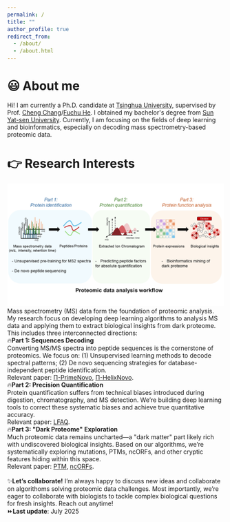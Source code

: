 ```yaml
---
permalink: /
title: ""
author_profile: true
redirect_from: 
  - /about/
  - /about.html
---
```

# &#128515; About me
Hi! I am currently a Ph.D. candidate at [Tsinghua University](https://life.tsinghua.edu.cn/), supervised by Prof. [Cheng Chang](https://orcid.org/0000-0002-0361-2438)/[Fuchu He](https://pi-hub.org.cn/news/show_who_scientific_info/91). I obtained my bachelor's degree from [Sun Yat-sen University](https://lifesciences.sysu.edu.cn/). Currently, I am focusing on the fields of deep learning and bioinformatics, especially on decoding mass spectrometry-based proteomic data.<br> 

# &#128073; Research Interests
![photo](../images/MyResearch.png)
Mass spectrometry (MS) data form the foundation of proteomic analysis. My research focus on developing deep learning algorithms to analysis MS data and applying them to extract biological insights from dark proteome. This includes three interconnected directions:<br>
&#128293;__Part 1: Sequences Decoding__<br>
Converting MS/MS spectra into peptide sequences is the cornerstone of proteomics. We focus on: (1) Unsupervised learning methods to decode spectral patterns; (2) De novo sequencing strategies for database-independent peptide identification.<br>
Relevant paper: [Π-PrimeNovo](https://www.nature.com/articles/s41467-024-55021-3), [Π-HelixNovo](https://academic.oup.com/bib/article/25/2/bbae021/7604886).<br>
&#128293;__Part 2: Precision Quantification__<br>
Protein quantification suffers from technical biases introduced during digestion, chromatography, and MS detection. We’re building deep learning tools to correct these systematic biases and achieve true quantitative accuracy.<br>
Relevant paper: [LFAQ](https://pubs.acs.org/doi/10.1021/acs.analchem.8b03267).<br>
&#128293;__Part 3: "Dark Proteome" Exploration__<br>
Much proteomic data remains uncharted—a "dark matter" part likely rich with undiscovered biological insights. Based on our algorithms, we’re systematically exploring mutations, PTMs, ncORFs, and other cryptic features hiding within this space.<br>
Relevant paper: [PTM](https://www.nature.com/articles/nbt.3287), [ncORFs](https://www.nature.com/articles/nrm.2017.58).<br>
<br>
&#10024;__Let’s collaborate!__
I’m always happy to discuss new ideas and collaborate on algorithoms solving proteomic data challenges. Most importantly, we’re eager to collaborate with biologists to tackle complex biological questions for fresh insights. Reach out anytime! <br>
&#9193;__Last update__: July 2025
